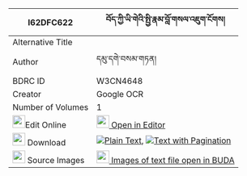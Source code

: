 |I62DFC622|བོད་ཀྱི་ཡི་གེའི་སྤྱི་རྣམ་བློ་གསལ་འཇུག་ངོགས། 
| --- | --- 
|Alternative Title |
|Author| དམུ་དགེ་བསམ་གཏན།
|BDRC ID | W3CN4648
|Creator | Google OCR
|Number of Volumes| 1
|<img width="25" src="https://img.icons8.com/color/25/000000/edit-property.png">Edit Online| [<img width="25" src="https://avatars.githubusercontent.com/u/45091458?s=200&v=4"> Open in Editor](http://editor.openpecha.org/I62DFC622)
|<img width="25" src="https://img.icons8.com/fluent/48/000000/download-2.png"/>  Download | [![](https://img.icons8.com/color/20/000000/txt.png)Plain Text](https://github.com/Openpecha/I62DFC622/releases/download/v1/bo_kyi_yige_i_chi_nam_losal_ju_plain_I62DFC622.zip), [![](https://img.icons8.com/color/20/000000/txt.png)Text with Pagination](https://github.com/Openpecha/I62DFC622/releases/download/v1/bo_kyi_yige_i_chi_nam_losal_ju_pages_I62DFC622.zip)
|<img width="25" src="https://img.icons8.com/plasticine/100/000000/pictures-folder.png"/>  Source Images | [<img width="25" src="https://library.bdrc.io/icons/BUDA-small.svg"> Images of text file open in BUDA](https://library.bdrc.io/show/bdr:W3CN4648)